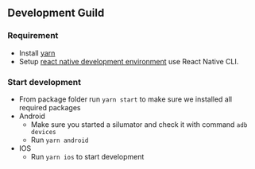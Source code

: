 
## Development Guild
### Requirement
- Install [yarn](https://yarnpkg.com/)
- Setup [react native development environment](https://reactnative.dev/docs/environment-setup) use React Native CLI.

### Start development
- From package folder run `yarn start` to make sure we installed all required packages
- Android
  - Make sure you started a silumator and check it with command `adb devices`
  - Run `yarn android`
- IOS
  - Run `yarn ios` to start development
